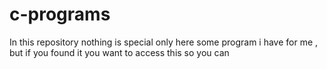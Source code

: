 # c-programs
In this repository nothing is special only here some program i have for me , but if you found it you want to access this so you can 
